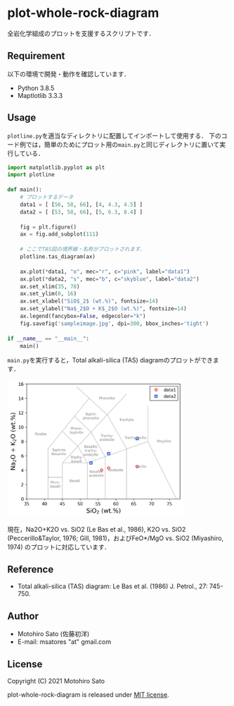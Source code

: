 # plot-whole-rock-diagram
全岩化学組成のプロットを支援するスクリプトです．

## Requirement
以下の環境で開発・動作を確認しています．
- Python 3.8.5
- Maptlotlib 3.3.3

## Usage
`plotline.py`を適当なディレクトリに配置してインポートして使用する．
下のコード例では，簡単のためにプロット用の`main.py`と同じディレクトリに置いて実行している．

```Python
import matplotlib.pyplot as plt
import plotline

def main():
    # プロットするデータ
    data1 = [ [56, 58, 66], [4, 4.3, 4.5] ]
    data2 = [ [53, 58, 66], [5, 6.3, 8.4] ]
    
    fig = plt.figure()
    ax = fig.add_subplot(111)
    
    # ここでTAS図の境界線・名称がプロットされます．
    plotline.tas_diagram(ax)
    
    ax.plot(*data1, "o", mec="r", c="pink", label="data1")
    ax.plot(*data2, "s", mec="b", c="skyblue", label="data2")
    ax.set_xlim(35, 78)
    ax.set_ylim(0, 16)
    ax.set_xlabel("SiO$_2$ (wt.%)", fontsize=14)
    ax.set_ylabel("Na$_2$O + K$_2$O (wt.%)", fontsize=14)
    ax.legend(fancybox=False, edgecolor="k")
    fig.savefig('sampleimage.jpg', dpi=300, bbox_inches='tight')

if __name__ == "__main__":
    main()
```

`main.py`を実行すると，Total alkali-silica (TAS) diagramのプロットができます．

<img src="sampleimage.jpg" width="400">

現在，Na2O+K2O vs. SiO2 (Le Bas et al., 1986), K2O vs. SiO2 (Peccerillo&Taylor, 1976; Gill, 1981)，およびFeO*/MgO vs. SiO2 (Miyashiro, 1974) のプロットに対応しています．

## Reference
- Total alkali-silica (TAS) diagram: Le Bas et al. (1986) J. Petrol., 27: 745-750.

## Author
* Motohiro Sato (佐藤初洋)
* E-mail: msatores "at" gmail.com

## License
Copyright (C) 2021 Motohiro Sato

plot-whole-rock-diagram is released under [MIT license](https://opensource.org/licenses/mit-license.php).

